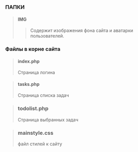 ### ПАПКИ

> #### IMG
>> Содержит изображения фона сайта и аватарки пользователей.

### Файлы в корне сайта
> #### index.php
> Страница логина

> #### tasks.php
> Страница списка задач

> ### todolist.php
> Страница выбранных задач

> ### mainstyle.css
> файл стилей к сайту
